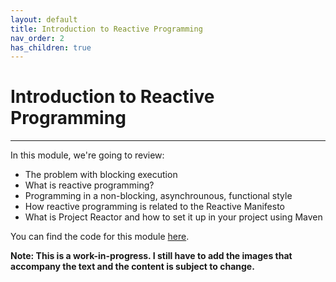 ```yaml
---
layout: default
title: Introduction to Reactive Programming
nav_order: 2
has_children: true
---
```


# Introduction to Reactive Programming
* * *
In this module, we're going to review:
- The problem with blocking execution
- What is reactive programming?
- Programming in a non-blocking, asynchrounous, functional style
- How reactive programming is related to the Reactive Manifesto
- What is Project Reactor and how to set it up in your project using Maven

You can find the code for this module [here](https://github.com/eh3rrera/project-reactor-course/tree/main/01).

**Note: This is a work-in-progress. I still have to add the images that accompany the text and the content is subject to change.**